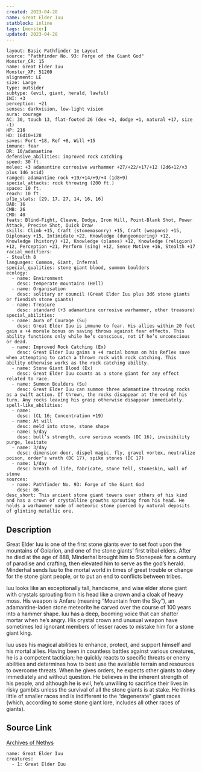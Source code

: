 ```yaml
---
created: 2023-04-28
name: Great Elder Iuu
statblock: inline
tags: [monster]
updated: 2023-04-28
---
```

```statblock
layout: Basic Pathfinder 1e Layout
source: "Pathfinder No. 93: Forge of the Giant God"
Monster_CR: 15
name: Great Elder Iuu
Monster_XP: 51200
alignment: LE
size: Large
type: outsider
subtype: (evil, giant, herald, lawful)
INI: +3
perception: +21
senses: darkvision, low-light vision
aura: courage
AC: 30, touch 13, flat-footed 26 (dex +3, dodge +1, natural +17, size -1)
HP: 216
HD: 16d10+128
saves: Fort +18, Ref +8, Will +15
immune: fear
DR: 10/adamantine
defensive_abilities: improved rock catching
speed: 30 ft.
melee: +3 adamantine corrosive warhammer +27/+22/+17/+12 (2d6+12/×3 plus 1d6 acid)
ranged: adamantine rock +19/+14/+9/+4 (1d8+9)
special_attacks: rock throwing (200 ft.)
space: 10 ft.
reach: 10 ft.
pf1e_stats: [29, 17, 27, 14, 16, 16]
BAB: 16
CMB: 26
CMD: 40
feats: Blind-Fight, Cleave, Dodge, Iron Will, Point-Blank Shot, Power Attack, Precise Shot, Quick Draw
skills: Climb +15, Craft (stonemasonry) +15, Craft (weapons) +15, Diplomacy +15, Intimidate +22, Knowledge (dungeoneering) +12, Knowledge (history) +12, Knowledge (planes) +12, Knowledge (religion) +12, Perception +21, Perform (sing) +12, Sense Motive +16, Stealth +17
racial_modifiers:
- Stealth 8
languages: Common, Giant, Infernal
special_qualities: stone giant blood, summon boulders
ecology:
  - name: Environment
    desc: temperate mountains (Hell)
  - name: Organisation
    desc: solitary or council (Great Elder Iuu plus 3d6 stone giants or fiendish stone giants)
  - name: Treasure
    desc: standard (+3 adamantine corrosive warhammer, other treasure)
special_abilities:
  - name: Aura of Courage (Su)
    desc: Great Elder Iuu is immune to fear. His allies within 20 feet gain a +4 morale bonus on saving throws against fear effects. This ability functions only while he’s conscious, not if he’s unconscious or dead.
  - name: Improved Rock Catching (Ex)
    desc: Great Elder Iuu gains a +4 racial bonus on his Reflex save when attempting to catch a thrown rock with rock catching. This ability otherwise works as the rock catching ability.
  - name: Stone Giant Blood (Ex)
    desc: Great Elder Iuu counts as a stone giant for any effect related to race.
  - name: Summon Boulders (Su)
    desc: Great Elder Iuu can summon three adamantine throwing rocks as a swift action. If thrown, the rocks disappear at the end of his turn. Any rocks leaving his grasp otherwise disappear immediately.
spell-like_abilities:
  - name:
    desc: (CL 16; Concentration +19)
  - name: At will
    desc: meld into stone, stone shape
  - name: 5/day
    desc: bull’s strength, cure serious wounds (DC 16), invisibility purge, levitate
  - name: 3/day
    desc: dimension door, dispel magic, fly, gravel vortex, neutralize poison, order’s wrath (DC 17), spike stones (DC 17)
  - name: 1/day
    desc: breath of life, fabricate, stone tell, stoneskin, wall of stone
sources:
  - name: Pathfinder No. 93: Forge of the Giant God
    desc: 86
desc_short: This ancient stone giant towers over others of his kind and has a crown of crystalline growths sprouting from his head. He holds a warhammer made of meteoric stone pierced by natural deposits of glinting metallic ore.
```
## Description
Great Elder Iuu is one of the first stone giants ever to set foot upon the mountains of Golarion, and one of the stone giants’ first tribal elders. After he died at the age of 888, Minderhal brought him to Stonepeak for a century of paradise and crafting, then elevated him to serve as the god’s herald. Minderhal sends Iuu to the mortal world in times of great trouble or change for the stone giant people, or to put an end to conflicts between tribes.

Iuu looks like an exceptionally tall, handsome, and wise elder stone giant with crystals sprouting from his head like a crown and a cloak of heavy moss. His weapon is Anfaru (meaning “Mountain from the Sky”), an adamantine-laden stone meteorite he carved over the course of 100 years into a hammer shape. Iuu has a deep, booming voice that can shatter mortar when he’s angry. His crystal crown and unusual weapon have sometimes led ignorant members of lesser races to mistake him for a stone giant king.

Iuu uses his magical abilities to enhance, protect, and support himself and his mortal allies. Having been in countless battles against various creatures, he is a competent tactician; he quickly reacts to specific threats or enemy abilities and determines how to best use the available terrain and resources to overcome threats. When he gives orders, he expects other giants to obey immediately and without question. He believes in the inherent strength of his people, and although he is evil, he’s unwilling to sacrifice their lives in risky gambits unless the survival of all the stone giants is at stake. He thinks little of smaller races and is indifferent to the “degenerate” giant races (which, according to some stone giant lore, includes all other races of giants).
## Source Link
[Archives of Nethys](https://aonprd.com/MonsterDisplay.aspx?ItemName=Great%20Elder%20Iuu)
```encounter-table
name: Great Elder Iuu
creatures:
  - 1: Great Elder Iuu
```
